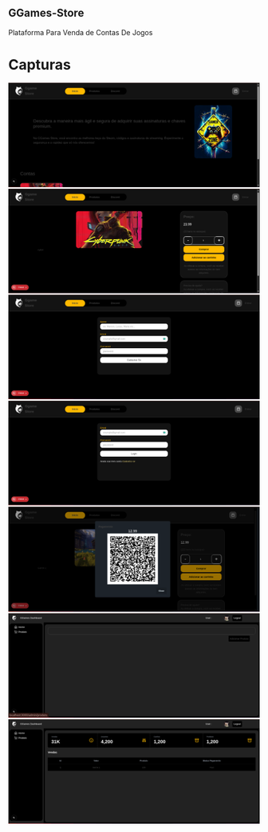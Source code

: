 ## GGames-Store

<p>Plataforma Para Venda de Contas De Jogos</p> 

# Capturas

<img src="./assets/captura1.png">
<img src="./assets/captura2.png">
<img src="./assets/captura3.png">
<img src="./assets/captura4.png">
<img src="./assets/captura5.png">
<img src="./assets/captura6.png">
<img src="./assets/captura7.png">

